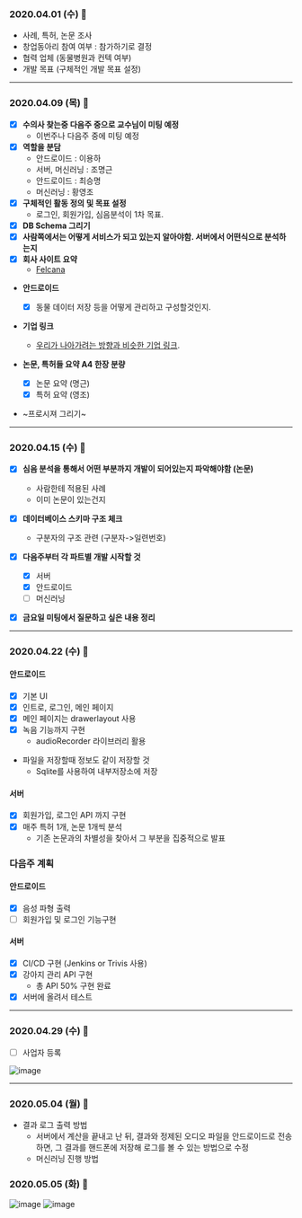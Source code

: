 ### 2020.04.01 (수) 🐶

* 사례, 특허, 논문 조사
* 창업동아리 참여 여부 : 참가하기로 결정
* 협력 업체 (동물병원과 컨텍 여부)
* 개발 목표 (구체적인 개발 목표 설정)

---

### 2020.04.09 (목) 🐶

* [x] __수의사 찾는중 다음주 중으로 교수님이 미팅 예정__
   * 이번주나 다음주 중에 미팅 예정
* [x] __역할을 분담__
   * 안드로이드 : 이용하
   * 서버, 머신러닝 : 조명근
   * 안드로이드 : 최승명
   * 머신러닝 : 황영조
* [x] __구체적인 활동 정의 및 목표 설정__
   * 로그인, 회원가입, 심음분석이 1차 목표. 
* [x] __DB Schema 그리기__
* [x] __사람쪽에서는 어떻게 서비스가 되고 있는지 알아야함. 서버에서 어떤식으로 분석하는지__
* [x] __회사 사이트 요약__
  * [Felcana](https://felcana.com/)

* __안드로이드__
  - [x] 동물 데이터 저장 등을 어떻게 관리하고 구성할것인지.
* __기업 링크__
  * [우리가 나아가려는 방향과 비슷한 기업 링크](https://mypetlife.co.kr/26776/).

* __논문, 특허들 요약 A4 한장 분량__
   * [x] 논문 요약 (명근)
   * [x] 특허 요약 (영조)

* ~프로시져 그리기~

---

### 2020.04.15 (수) 🐶

* [x] __심음 분석을 통해서 어떤 부분까지 개발이 되어있는지 파악해야함 (논문)__
   - 사람한테 적용된 사례
   - 이미 논문이 있는건지

* [x] __데이터베이스 스키마 구조 체크__
   - 구분자의 구조 관련 (구분자->일련번호) 

* [x] __다음주부터 각 파트별 개발 시작할 것__
  * [x] 서버
  * [x] 안드로이드
  * [ ] 머신러닝

* [x] __금요일 미팅에서 질문하고 싶은 내용 정리__

---

### 2020.04.22 (수) 🐶

#### 안드로이드
- [x] 기본 UI
- [x] 인트로, 로그인, 메인 페이지
- [x] 메인 페이지는 drawerlayout 사용
- [x] 녹음 기능까지 구현
  - audioRecorder 라이브러리 활용   
- 파일을 저장할때 정보도 같이 저장할 것
  - Sqlite를 사용하여 내부저장소에 저장
 
#### 서버
- [x] 회원가입, 로그인 API 까지 구현
- [x] 매주 특허 1개, 논문 1개씩 분석
  - 기존 논문과의 차별성을 찾아서 그 부분을 집중적으로 발표
    
### 다음주 계획

#### 안드로이드
- [x] 음성 파형 출력
- [ ] 회원가입 및 로그인 기능구현

#### 서버
- [x] CI/CD 구현 (Jenkins or Trivis 사용)
- [x] 강아지 관리 API 구현
  * 총 API 50% 구현 완료
- [x] 서버에 올려서 테스트

--- 

### 2020.04.29 (수) 🐶
- [ ] 사업자 등록

 ![image](https://user-images.githubusercontent.com/50908416/80555466-4c717a00-8a0b-11ea-86ea-9541de81f0f1.png)
 
---
 
### 2020.05.04 (월) 🐶
- 결과 로그 출력 방법
  - 서버에서 계산을 끝내고 난 뒤, 결과와 정제된 오디오 파일을 안드로이드로 전송하면, 그 결과를 핸드폰에 저장해 로그를 볼 수 있는 방법으로 수정
  - 머신러닝 진행 방법 
  
### 2020.05.05 (화) 🐶
![image](https://user-images.githubusercontent.com/50908416/81131297-a4692d00-8f85-11ea-9aef-9957027a91b2.png)
![image](https://user-images.githubusercontent.com/50908416/81131464-2f4a2780-8f86-11ea-88b9-e2c313f48180.png)
